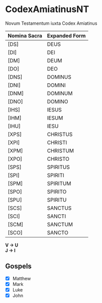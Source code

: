 # CodexAmiatinusNT
Novum Testamentum iuxta Codex Amiatinus

| Nomina Sacra | Expanded Form |
| --- | --- |
| \[DS\] | DEUS |
| \[DI\] | DEI |
| \[DM\] | DEUM |
| \[DO\] | DEO |
| \[DNS\] | DOMINUS |
| \[DNI\] | DOMINI |
| \[DNM\] | DOMINUM |
| \[DNO\] | DOMINO |
| \[IHS\] | IESUS |
| \[IHM\] | IESUM |
| \[IHU\] | IESU |
| \[XPS\] | CHRISTUS |
| \[XPI\] | CHRISTI |
| \[XPM\] | CHRISTUM |
| \[XPO\] | CHRISTO |
| \[SPS\] | SPIRITUS |
| \[SPI\] | SPIRITI |
| \[SPM\] | SPIRITUM |
| \[SPO\] | SPIRITO |
| \[SPU\] | SPIRITU |
| \[SCS\] | SANCTUS |
| \[SCI\] | SANCTI |
| \[SCM\] | SANCTUM |
| \[SCO\] | SANCTO |

**V &rarr; U**<br>
**J &rarr; I**

## Gospels
- [x] Matthew
- [x] Mark
- [x] Luke
- [x] John
